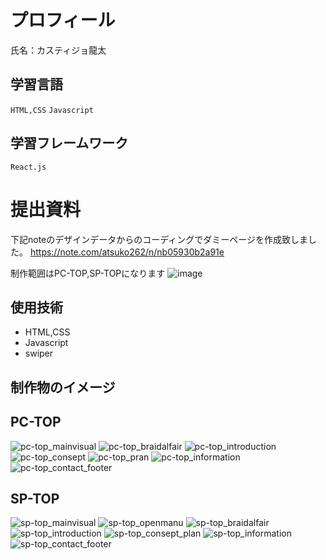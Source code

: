 # プロフィール
氏名：カスティジョ龍太

## 学習言語
`HTML,CSS` `Javascript`

## 学習フレームワーク
`React.js`

# 提出資料

下記noteのデザインデータからのコーディングでダミーページを作成致しました。
https://note.com/atsuko262/n/nb05930b2a91e

制作範囲はPC-TOP,SP-TOPになります
![image](https://github.com/tonsok/WeddingSite_Practice/assets/62021939/1d338cb1-98b6-4c63-ac32-b3d2841fd2c5)

## 使用技術
- HTML,CSS
- Javascript
- swiper

## 制作物のイメージ
## PC-TOP
![pc-top_mainvisual](https://github.com/tonsok/WeddingSite_Practice/assets/62021939/4513f32c-234e-4fb1-8015-b9020b0febad)
![pc-top_braidalfair](https://github.com/tonsok/WeddingSite_Practice/assets/62021939/91a9d6a2-f806-4046-8ca1-0a3034a32f8c)
![pc-top_introduction](https://github.com/tonsok/WeddingSite_Practice/assets/62021939/43dd244a-f502-4325-b562-6c4ea0cfe2d4)
![pc-top_consept](https://github.com/tonsok/WeddingSite_Practice/assets/62021939/949e7e08-8ab4-44ab-a4f0-bc7401192f2a)
![pc-top_pran](https://github.com/tonsok/WeddingSite_Practice/assets/62021939/06d7a318-40a6-4316-a23b-0b62ae9d5c23)
![pc-top_information](https://github.com/tonsok/WeddingSite_Practice/assets/62021939/86d7cda7-e8c6-4820-8693-c67c8e6a4b27)
![pc-top_contact_footer](https://github.com/tonsok/WeddingSite_Practice/assets/62021939/425f3d10-757f-43a1-8761-f4e0c30097c5)

## SP-TOP
![sp-top_mainvisual](https://github.com/tonsok/WeddingSite_Practice/assets/62021939/b8e427c0-4636-4323-912e-8d08d24e615e)
![sp-top_openmanu](https://github.com/tonsok/WeddingSite_Practice/assets/62021939/0b4b75cc-b975-4105-9196-9c34f878cd71)
![sp-top_braidalfair](https://github.com/tonsok/WeddingSite_Practice/assets/62021939/d5b489d4-8047-4ed0-a65b-edae834d0b4c)
![sp-top_introduction](https://github.com/tonsok/WeddingSite_Practice/assets/62021939/a8ebebc7-57e6-41e5-890c-1b7d0e6d5dcb)
![sp-top_consept_plan](https://github.com/tonsok/WeddingSite_Practice/assets/62021939/e4883b90-61df-4730-86b9-113e1c23cf10)
![sp-top_information](https://github.com/tonsok/WeddingSite_Practice/assets/62021939/bf32892e-133f-45b0-876c-1701a104e642)
![sp-top_contact_footer](https://github.com/tonsok/WeddingSite_Practice/assets/62021939/09b51f5c-ce01-479e-860b-78e8ab2fe393)





